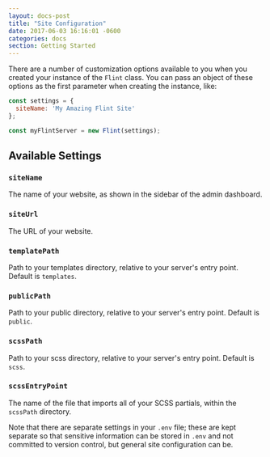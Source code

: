 ```yaml
---
layout: docs-post
title: "Site Configuration"
date: 2017-06-03 16:16:01 -0600
categories: docs
section: Getting Started
---
```

There are a number of customization options available to you when you created your instance of the `Flint` class. You can pass an object of these options as the first parameter when creating the instance, like:

```js
const settings = {
  siteName: 'My Amazing Flint Site'
};

const myFlintServer = new Flint(settings);
```

## Available Settings

### `siteName`
The name of your website, as shown in the sidebar of the admin dashboard.

### `siteUrl`
The URL of your website.

### `templatePath`
Path to your templates directory, relative to your server's entry point. Default is `templates`.

### `publicPath`
Path to your public directory, relative to your server's entry point. Default is `public`.

### `scssPath`
Path to your scss directory, relative to your server's entry point. Default is `scss`.

### `scssEntryPoint`
The name of the file that imports all of your SCSS partials, within the `scssPath` directory.

Note that there are separate settings in your `.env` file; these are kept separate so that sensitive information can be stored in `.env` and not committed to version control, but general site configuration can be.

